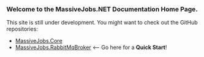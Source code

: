 ### Welcome to the MassiveJobs.NET Documentation Home Page.
  
This site is still under development. You might want to check out the GitHub repositories:
- [MassiveJobs.Core](https://github.com/enadzan/massivejobs)
- [MassiveJobs.RabbitMqBroker](https://github.com/enadzan/massivejobs-rabbitmq) <-- Go here for a __Quick Start__!
